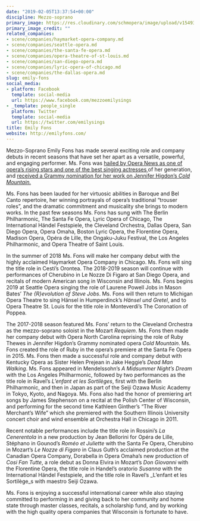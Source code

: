```yaml
---
date: "2019-02-05T13:37:54+00:00"
discipline: Mezzo-soprano
primary_image: https://res.cloudinary.com/schmopera/image/upload/v1549373836/media/2019/02/EmilyFons.jpg
primary_image_credit: ""
related_companies:
- scene/companies/haymarket-opera-company.md
- scene/companies/seattle-opera.md
- scene/companies/the-santa-fe-opera.md
- scene/companies/opera-theatre-of-st-louis.md
- scene/companies/san-diego-opera.md
- scene/companies/lyric-opera-of-chicago.md
- scene/companies/the-dallas-opera.md
slug: emily-fons
social_media:
- platform: Facebook
  template: social-media
  url: https://www.facebook.com/mezzoemilysings
- _template: people_single
  platform: Twitter
  template: social-media
  url: https://twitter.com/emilysings
title: Emily Fons
website: http://emilyfons.com/
---
```

Mezzo-Soprano Emily Fons has made several exciting role and company debuts in recent seasons that have set her apart as a versatile, powerful, and engaging performer. Ms. Fons was [hailed by Opera News as one of opera’s rising stars and one of the best singing actresses ](http://emilyfons.com/one-of-operas-rising-stars/)of her generation, and [received a Grammy nomination for her work on Jennifer Higdon’s _Cold Mountain._](http://emilyfons.com/cold-mountain-nominated-for-best-opera-recording-grammy/)

Ms. Fons has been lauded for her virtuosic abilities in Baroque and Bel Canto repertoire, her winning portrayals of opera’s traditional “trouser roles”, and the dramatic commitment and musicality she brings to modern works. In the past few seasons Ms. Fons has sung with The Berlin Philharmonic, The Santa Fe Opera, Lyric Opera of Chicago, The International Händel Festspiele, the Cleveland Orchestra, Dallas Opera, San Diego Opera, Opera Omaha, Boston Lyric Opera, the Florentine Opera, Madison Opera, Opéra de Lille, the Ongaku-Juku Festival, the Los Angeles Philharmonic, and Opera Theatre of Saint Louis.

In the summer of 2018 Ms. Fons will make her company debut with the highly acclaimed Haymarket Opera Company in Chicago. Ms. Fons will sing the title role in Cesti’s Orontea. The 2018-2019 season will continue with performances of Cherubino in Le Nozze Di Figaro at San Diego Opera, and recitals of modern American song in Wisconsin and Illinois. Ms. Fons begins 2019 at Seattle Opera singing the role of Laurene Powell Jobs in Mason Bates’ _The {R}evolution of Steve Jobs_. Ms. Fons will then return to Michigan Opera Theatre to sing Hänsel in Humperdinck’s _Hänsel und Gretel_, and to Opera Theatre St. Louis for the title role in Monteverdi’s The Coronation of Poppea.

The 2017-2018 season featured Ms. Fons’ return to the Cleveland Orchestra as the mezzo-soprano soloist in the Mozart _Requiem_. Ms. Fons then made her company debut with Opera North Carolina reprising the role of Ruby Thewes in Jennifer Higdon’s Grammy nominated opera _Cold Mountain_. Ms. Fons created the role of Ruby in the opera’s premiere at the Santa Fe Opera in 2015. Ms. Fons then made a successful role and company debut with Kentucky Opera as Sister Helen Prejean in Jake Heggie’s _Dead Man Walking_. Ms. Fons appeared in Mendelssohn’s _A Midsummer Night’s Dream_ with the Los Angeles Philharmonic, followed by two performances as the title role in Ravel’s _L’enfant et les Sortilèges_, first with the Berlin Philharmonic, and then in Japan as part of the Seiji Ozawa Music Academy in Tokyo, Kyoto, and Nagoya. Ms. Fons also had the honor of premiering art songs by James Stephenson on a recital at the Polish Center of Wisconsin, and performing for the second time Kathleen Ginther’s “The River Merchant’s Wife” which she premiered with the Southern Illinois University concert choir and wind ensemble at Orchestra Hall in Chicago in 2011.

Recent notable performances include the title role in Rossini’s _La Cenerentola_ in a new production by Jean Bellorini for Opéra de Lille, Stéphano in Gounod’s _Roméo et Juliette_ with the Santa Fe Opera, Cherubino in Mozart’s _Le Nozze di Figaro_ in Claus Guth’s acclaimed production at the Canadian Opera Company, Dorabella in Opera Omaha’s new production of _Cosi Fan Tutte_, a role debut as Donna Elvira in Mozart’s _Don Giovanni_ with the Florentine Opera, the title role in Handel’s oratorio _Susanna_ with the International Händel Festspiele, and the title role in Ravel’s _L’enfant et les Sortilège_s with maestro Seiji Ozawa.

Ms. Fons is enjoying a successful international career while also staying committed to performing in and giving back to her community and home state through master classes, recitals, a scholarship fund, and by working with the high quality opera companies that Wisconsin is fortunate to have.